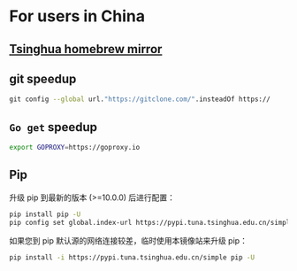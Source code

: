 # For users in China

## [Tsinghua homebrew mirror](https://mirrors.tuna.tsinghua.edu.cn/help/homebrew/)

## git speedup

```sh
​git config --global url."https://gitclone.com/".insteadOf https://
```

## `Go get` speedup

```sh
export GOPROXY=https://goproxy.io
```

## Pip

升级 pip 到最新的版本 (>=10.0.0) 后进行配置：

```sh
pip install pip -U
pip config set global.index-url https://pypi.tuna.tsinghua.edu.cn/simple
```

如果您到 pip 默认源的网络连接较差，临时使用本镜像站来升级 pip：

```sh
pip install -i https://pypi.tuna.tsinghua.edu.cn/simple pip -U
```
